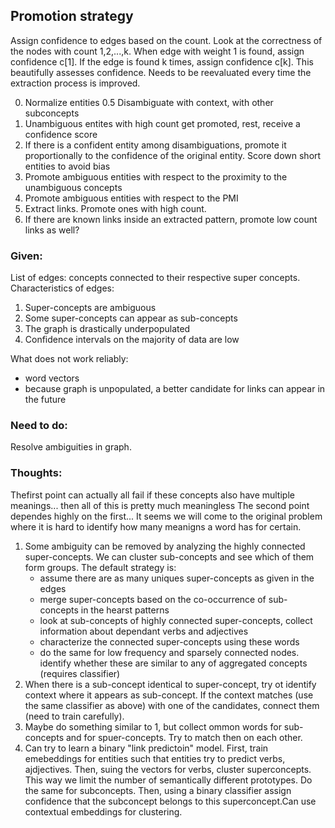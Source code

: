 ## Promotion strategy

Assign confidence to edges based on the count. Look at the correctness of the nodes with count 1,2,...,k. When edge with weight 1 is found, assign confidence c[1]. If the edge is found k times, assign confidence c[k]. This beautifully assesses confidence. Needs to be reevaluated every time the extraction process is improved.

0. Normalize entities
0.5 Disambiguate with context, with other subconcepts
1. Unambiguous entites with high count get promoted, rest, receive a confidence score
2. If there is a confident entity among disambiguations, promote it proportionally to the confidence of the original entity. Score down short entities to avoid bias
3. Promote ambiguous entities with respect to the proximity to the unambiguous concepts
4. Promote ambiguous entities with respect to the PMI
5. Extract links. Promote ones with high count.
6. If there are known links inside an extracted pattern, promote low count links as well?


### Given:
List of edges: concepts connected to their respective super concepts. Characteristics of edges:
1. Super-concepts are ambiguous
2. Some super-concepts can appear as sub-concepts
3. The graph is drastically underpopulated
4. Confidence intervals on the majority of data are low

What does not work reliably: 
- word vectors
- because graph is unpopulated, a better candidate for links can appear in the future 

### Need to do:
Resolve ambiguities in graph.

### Thoughts:
Thefirst point can actually all fail if these concepts also have multiple meanings... then all of this is pretty much meaningless
The second point dependes highly on the first...
It seems we will come to the original problem where it is hard to identify how many meanigns a word has for certain. 
1. Some ambiguity can be removed by analyzing the highly connected super-concepts. We can cluster sub-concepts and see which of them form groups. The default strategy is: 
    - assume there are as many uniques super-concepts as given in the edges
    - merge super-concepts based on the co-occurrence of sub-concepts in the hearst patterns
    - look at sub-concepts of highly connected super-concepts, collect information about dependant verbs and adjectives
    - characterize the connected super-concepts using these words
    - do the same for low frequency and sparsely connected nodes. identify whether these are similar to any of aggregated concepts (requires classifier)
2. When there is a sub-concept identical to super-concept, try ot identify context where it appears as sub-concept. If the context matches (use the same classifier as above) with one of the candidates, connect them (need to train carefully). 
3. Maybe do something similar to 1, but collect ommon words for sub-concepts and for spuer-concepts. Try to match then on each other. 
4. Can try to learn a binary "link predictoin" model. First, train emebeddings for entities such that entities try to predict verbs, ajdjectives. Then, suing the vectors for verbs, cluster superconcepts. This way we limit the number of semantically different prototypes. Do the same for subconcepts. Then, using a binary classifier assign confidence that the subconcept belongs to this superconcept.Can use contextual embeddings for clustering. 